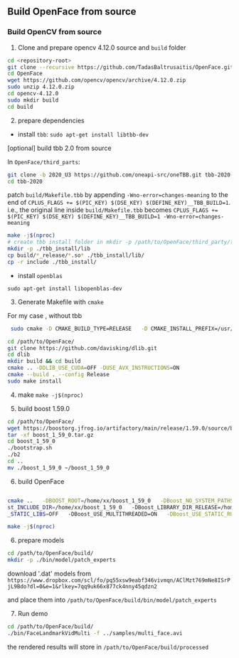 ## Build OpenFace from source

### Build OpenCV from source

1. Clone and prepare opencv 4.12.0 source and `build` folder
 
``` bash
cd <repository-root>
git clone --recursive https://github.com/TadasBaltrusaitis/OpenFace.git 
cd OpenFace
wget https://github.com/opencv/opencv/archive/4.12.0.zip
sudo unzip 4.12.0.zip
cd opencv-4.12.0
sudo mkdir build
cd build
```

2. prepare dependencies

- install `tbb`:
`sudo apt-get install libtbb-dev`


[optional] build tbb 2.0 from source

In `OpenFace/third_parts`:

``` bash
git clone -b 2020_U3 https://github.com/oneapi-src/oneTBB.git tbb-2020
cd tbb-2020
```

patch `build/Makefile.tbb` by appending `-Wno-error=changes-meaning` to the end of 
`CPLUS_FLAGS += $(PIC_KEY) $(DSE_KEY) $(DEFINE_KEY)__TBB_BUILD=1`.
i.e., the original line inside `build/Makefile.tbb` becomes `CPLUS_FLAGS += $(PIC_KEY) $(DSE_KEY) $(DEFINE_KEY)__TBB_BUILD=1 -Wno-error=changes-meaning`


``` bash
make -j$(nproc)
# create tbb install folder in mkdir -p /path/to/OpenFace/third_party/tbb-2020/tbb_install
mkdir -p ./tbb_install/lib
cp build/*_release/*.so* ./tbb_install/lib/
cp -r include ./tbb_install/
```

- install `openblas`

`sudo apt-get install libopenblas-dev`

3. Generate Makefile with `cmake`

For my case
, without tbb
``` bash
 sudo cmake -D CMAKE_BUILD_TYPE=RELEASE   -D CMAKE_INSTALL_PREFIX=/usr/local   -D BUILD_TIFF=ON   -D WITH_TBB=OFF   -D BUILD_opencv_python3=ON   -D PYTHON3_EXECUTABLE=/home/<user>/anaconda3/envs/dance-dynamics/bin/python   -D PYTHON3_INCLUDE_DIR=$(/home/<user>/anaconda3/envs/dance-dynamics/bin/python -c "from sysconfig import get_paths as gp; print(gp()['include'])")   -D PYTHON3_LIBRARY=$(find /home/<user>/anaconda3/envs/dance-dynamics/lib -name 'libpython3.9*.so' | head -n 1) -D BUILD_opencv_python2=OFF  -D PYTHON2_EXECUTABLE="" -D CMAKE_CXX_FLAGS="$CMAKE_CXX_FLAGS -Wno-error=changes-meaning" ..
```


``` bash
cd /path/to/OpenFace/
git clone https://github.com/davisking/dlib.git
cd dlib
mkdir build && cd build
cmake .. -DDLIB_USE_CUDA=OFF -DUSE_AVX_INSTRUCTIONS=ON
cmake --build . --config Release
sudo make install
```

4. make
`make -j$(nproc)`


5. build boost 1.59.0

``` bash
cd /path/to/OpenFace/
wget https://boostorg.jfrog.io/artifactory/main/release/1.59.0/source/boost_1_59_0.tar.gz
tar -xf boost_1_59_0.tar.gz
cd boost_1_59_0
./bootstrap.sh
./b2
cd ..
mv ./boost_1_59_0 ~/boost_1_59_0
```

6. build OpenFace

``` bash 

cmake ..   -DBOOST_ROOT=/home/xx/boost_1_59_0   -DBoost_NO_SYSTEM_PATHS=ON   -DBoo
st_INCLUDE_DIR=/home/xx/boost_1_59_0   -DBoost_LIBRARY_DIR_RELEASE=/home/xx/boost_1_59_0/stage/lib   -DBoost_LIBRARY_DIR_DEBUG=/home/xx/boost_1_59_0/stage/lib   -DBoost_USE
_STATIC_LIBS=OFF   -DBoost_USE_MULTITHREADED=ON   -DBoost_USE_STATIC_RUNTIME=OFF

make -j$(nproc)
```


6. prepare models

``` bash
cd /path/to/OpenFace/build/
mkdir -p ./bin/model/patch_experts

```

download '.dat' models from `https://www.dropbox.com/scl/fo/pq55xsw9eabf346vivmqn/AClMzt769mNe8ISrPjL9Bdo?dl=0&e=1&rlkey=7qq9uk66x877ck4nny45qdzn2`

and place them into `/path/to/OpenFace/build/bin/model/patch_experts`

7. Run demo

``` bash
cd /path/to/OpenFace/build/
./bin/FaceLandmarkVidMulti -f ../samples/multi_face.avi
```

the rendered results will store in `/path/to/OpenFace/build/processed`

